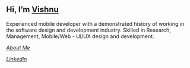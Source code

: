 ## Hi, I’m [Vishnu](https://github.com/VishnuTB)
Experienced mobile developer with a demonstrated history of working in the software design and development industry.
Skilled in Research, Management, Mobile/Web - UI/UX design and development.

_[About Me](https://about.me/vishnutb)_

_[LinkedIn](https://www.linkedin.com/in/vishnutb/)_

<!---
VishnuTB/VishnuTB is a ✨ special ✨ repository because its `README.md` (this file) appears on your GitHub profile.
You can click the Preview link to take a look at your changes.
--->
